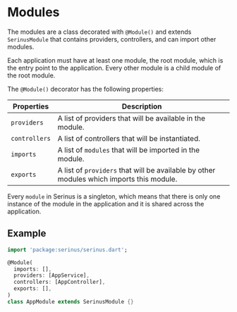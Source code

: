 # Modules

The modules are a class decorated with `@Module()` and extends `SerinusModule` that contains providers, controllers, and can import other modules.

Each application must have at least one module, the root module, which is the entry point to the application.
Every other module is a child module of the root module.

The `@Module()` decorator has the following properties:

| Properties    | Description                                                                              |
| ------------- | ---------------------------------------------------------------------------------------- |
| `providers`   | A list of providers that will be available in the module.                                |
| `controllers` | A list of controllers that will be instantiated.                                         |
| `imports`     | A list of `modules` that will be imported in the module.                                 |
| `exports`     | A list of `providers` that will be available by other modules which imports this module. |

Every `module` in Serinus is a singleton, which means that there is only one instance of the module in the application and it is shared across the application.

## Example

```dart
import 'package:serinus/serinus.dart';

@Module(
  imports: [],
  providers: [AppService],
  controllers: [AppController],
  exports: [],
)
class AppModule extends SerinusModule {}
```
